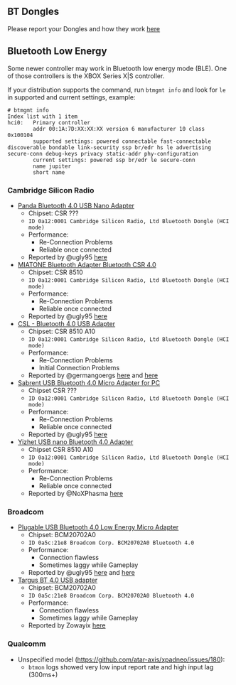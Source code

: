 ## BT Dongles

Please report your Dongles and how they work [here](https://github.com/atar-axis/xpadneo/issues/93)


## Bluetooth Low Energy

Some newer controller may work in Bluetooth low energy mode (BLE). One of
those controllers is the XBOX Series X|S controller.

If your distribution supports the command, run `btmgmt info` and look for
`le` in supported and current settings, example:
```
# btmgmt info
Index list with 1 item
hci0:   Primary controller
        addr 00:1A:7D:XX:XX:XX version 6 manufacturer 10 class 0x100104
        supported settings: powered connectable fast-connectable discoverable bondable link-security ssp br/edr hs le advertising secure-conn debug-keys privacy static-addr phy-configuration
        current settings: powered ssp br/edr le secure-conn
        name jupiter
        short name
```


### Cambridge Silicon Radio

* [Panda Bluetooth 4.0 USB Nano Adapter](https://www.amazon.com/gp/product/B00BCU4TZE/)
  * Chipset: CSR ???
  * `ID 0a12:0001 Cambridge Silicon Radio, Ltd Bluetooth Dongle (HCI mode)`
  * Performance:
    * Re-Connection Problems
    * Reliable once connected
  * Reported by @ugly95 [here](https://github.com/atar-axis/xpadneo/issues/76#issuecomment-462532230)
* [MIATONE Bluetooth Adapter Bluetooth CSR 4.0](https://www.amazon.com/gp/product/B00M1ATR4C/)
  * Chipset: CSR 8510
  * `ID 0a12:0001 Cambridge Silicon Radio, Ltd Bluetooth Dongle (HCI mode)`
  * Performance:
    * Re-Connection Problems
    * Reliable once connected
  * Reported by @ugly95 [here](https://github.com/atar-axis/xpadneo/issues/76#issuecomment-462532230)
* [CSL - Bluetooth 4.0 USB Adapter](https://www.amazon.de/dp/B01N0368AY)
  * Chipset: CSR 8510 A10
  * `ID 0a12:0001 Cambridge Silicon Radio, Ltd Bluetooth Dongle (HCI mode)`
  * Performance:
    * Re-Connection Problems
    * Initial Connection Problems
  * Reported by @germangoergs [here](https://github.com/atar-axis/xpadneo/issues/91) and [here](https://github.com/atar-axis/xpadneo/issues/93#issuecomment-480997846)
* [Sabrent USB Bluetooth 4.0 Micro Adapter for PC](https://www.amazon.com/gp/product/B06XHY5VXF/)
  * Chipset CSR ???
  * `ID 0a12:0001 Cambridge Silicon Radio, Ltd Bluetooth Dongle (HCI mode)`
  * Performance:
    * Re-Connection Problems
    * Reliable once connected
  * Reported by @ugly95 [here](https://github.com/atar-axis/xpadneo/issues/93#issuecomment-481065171)
* [Yizhet USB nano Bluetooth 4.0 Adapter](https://www.amazon.de/gp/product/B01LR8CNXU/)
  * Chipset CSR 8510 A10
  * `ID 0a12:0001 Cambridge Silicon Radio, Ltd Bluetooth Dongle (HCI mode)`
  * Performance:
    * Re-Connection Problems
    * Reliable once connected
  * Reported by @NoXPhasma [here](https://github.com/atar-axis/xpadneo/issues/91#issuecomment-484815264)


### Broadcom

* [Plugable USB Bluetooth 4.0 Low Energy Micro Adapter](https://www.amazon.com/Plugable-Bluetooth-Adapter-Raspberry-Compatible/dp/B009ZIILLI/)
  * Chipset: BCM20702A0
  * `ID 0a5c:21e8 Broadcom Corp. BCM20702A0 Bluetooth 4.0`
  * Performance:
    * Connection flawless
    * Sometimes laggy while Gameplay
  * Reported by @ugly95 [here](https://github.com/atar-axis/xpadneo/issues/93#issuecomment-481065171) and [here](https://github.com/atar-axis/xpadneo/issues/76#issuecomment-464397584)
* [Targus BT 4.0 USB adapter](https://www.targus.com/au/acb75au)
  * Chipset: BCM20702A0
  * `ID 0a5c:21e8 Broadcom Corp. BCM20702A0 Bluetooth 4.0`
  * Performance:
    * Connection flawless
    * Sometimes laggy while Gameplay
  * Reported by Zowayix [here](https://github.com/atar-axis/xpadneo/issues/93#issuecomment-487280791)


### Qualcomm

* Unspecified model (https://github.com/atar-axis/xpadneo/issues/180):
  * `btmon` logs showed very low input report rate and high input lag (300ms+)
